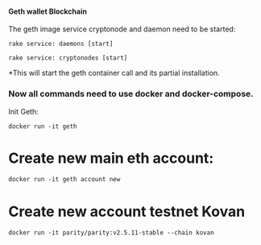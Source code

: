 #### Geth wallet Blockchain

The geth image service cryptonode and daemon need to be started:

```rake service: daemons [start]```

```rake service: cryptonodes [start]```

*This will start the geth container call and its partial installation.

### Now all commands need to use docker and docker-compose.

Init Geth:

```docker run -it geth```


# Create new main eth account:

```docker run -it geth account new```

# Create new account testnet Kovan

```docker run -it parity/parity:v2.5.11-stable --chain kovan```



